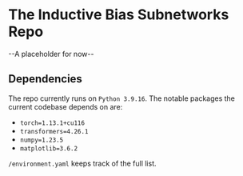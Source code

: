 # The Inductive Bias Subnetworks Repo

--A placeholder for now--

## Dependencies

The repo currently runs on `Python 3.9.16`. The notable packages the current codebase depends on are:
- `torch=1.13.1+cu116`
- `transformers=4.26.1`
- `numpy=1.23.5`
- `matplotlib=3.6.2`

`/environment.yaml` keeps track of the full list.